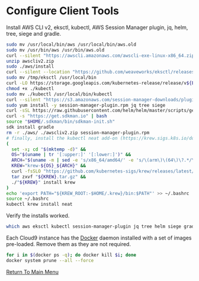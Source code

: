 # Configure Client Tools

Install AWS CLI v2, eksctl, kubectl, AWS Session Manager plugin, jq, helm, tree, siege and gradle.
```bash
sudo mv /usr/local/bin/aws /usr/local/bin/aws.old
sudo mv /usr/bin/aws /usr/bin/aws.old
curl --silent "https://awscli.amazonaws.com/awscli-exe-linux-x86_64.zip" -o "awscliv2.zip"
unzip awscliv2.zip
sudo ./aws/install
curl --silent --location "https://github.com/weaveworks/eksctl/releases/latest/download/eksctl_$(uname -s)_amd64.tar.gz" | tar xz -C /tmp
sudo mv /tmp/eksctl /usr/local/bin
curl -LO https://storage.googleapis.com/kubernetes-release/release/v${EKS_K8S_VERSION}.0/bin/linux/amd64/kubectl
chmod +x ./kubectl
sudo mv ./kubectl /usr/local/bin/kubectl
curl --silent "https://s3.amazonaws.com/session-manager-downloads/plugin/latest/linux_64bit/session-manager-plugin.rpm" -o "session-manager-plugin.rpm"
sudo yum install -y session-manager-plugin.rpm jq tree siege
curl -sSL https://raw.githubusercontent.com/helm/helm/master/scripts/get-helm-3 | bash
curl -s "https://get.sdkman.io" | bash
source "$HOME/.sdkman/bin/sdkman-init.sh"
sdk install gradle
rm -r ./aws/ ./awscliv2.zip session-manager-plugin.rpm
# finally, install the kubectl neat add-on (https://krew.sigs.k8s.io/docs/user-guide/setup/install/ | https://github.com/itaysk/kubectl-neat)
(
  set -x; cd "$(mktemp -d)" &&
  OS="$(uname | tr '[:upper:]' '[:lower:]')" &&
  ARCH="$(uname -m | sed -e 's/x86_64/amd64/' -e 's/\(arm\)\(64\)\?.*/\1\2/' -e 's/aarch64$/arm64/')" &&
  KREW="krew-${OS}_${ARCH}" &&
  curl -fsSLO "https://github.com/kubernetes-sigs/krew/releases/latest/download/${KREW}.tar.gz" &&
  tar zxvf "${KREW}.tar.gz" &&
  ./"${KREW}" install krew
)
echo 'export PATH="${KREW_ROOT:-$HOME/.krew}/bin:$PATH"' >> ~/.bashrc
source ~/.bashrc
kubectl krew install neat
```

Verify the installs worked.
```bash
which aws eksctl kubectl session-manager-plugin jq tree helm siege gradle
```

Each Cloud9 instance has the [Docker](https://en.wikipedia.org/wiki/Docker_(software)) daemon installed with a set of images pre-loaded. Remove them as they are not required.
```bash
for i in $(docker ps -q); do docker kill $i; done
docker system prune --all --force
```

[Return To Main Menu](/README.md)
